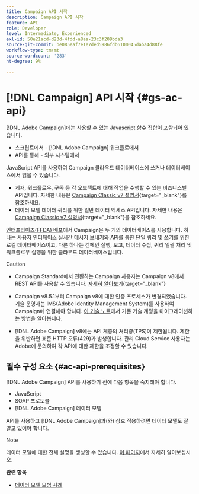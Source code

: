 ```yaml
---
title: Campaign API 시작
description: Campaign API 시작
feature: API
role: Developer
level: Intermediate, Experienced
exl-id: 50e21acd-d23d-4fdd-a8aa-23c3f209bda3
source-git-commit: be085eaf7e1e7ded5986fdb6100045daba4d88fe
workflow-type: tm+mt
source-wordcount: '283'
ht-degree: 9%

---
```


# [!DNL Campaign] API 시작 {#gs-ac-api}

[!DNL Adobe Campaign]에는 사용할 수 있는 Javascript 함수 집합이 포함되어 있습니다.

* 스크립트에서 - [!DNL Adobe Campaign] 워크플로에서
* API를 통해 - 외부 시스템에서

JavaScript API를 사용하여 Campaign 클라우드 데이터베이스에 쓰거나 데이터베이스에서 읽을 수 있습니다.

* 게재, 워크플로우, 구독 등 각 오브젝트에 대해 작업을 수행할 수 있는 비즈니스별 API입니다. 자세한 내용은 [Campaign Classic v7 설명서](https://experienceleague.adobe.com/docs/campaign-classic/using/configuring-campaign-classic/api/business-oriented-apis.html?lang=ko){target="_blank"}를 참조하세요.
* 데이터 모델 데이터 쿼리를 위한 일반 데이터 액세스 API입니다. 자세한 내용은 [Campaign Classic v7 설명서](https://experienceleague.adobe.com/docs/campaign-classic/using/configuring-campaign-classic/api/data-oriented-apis.html?lang=ko){target="_blank"}를 참조하세요.

[엔터프라이즈(FFDA) 배포](../architecture/enterprise-deployment.md)에서 Campaign은 두 개의 데이터베이스를 사용합니다. 하나는 사용자 인터페이스 실시간 메시지 보내기와 API를 통한 단일 쿼리 및 쓰기를 위한 로컬 데이터베이스이고, 다른 하나는 캠페인 실행, 보고, 데이터 수집, 쿼리 일괄 처리 및 워크플로우 실행을 위한 클라우드 데이터베이스입니다.

>[!CAUTION]
>
>* Campaign Standard에서 전환하는 Campaign 사용자는 Campaign v8에서 REST API를 사용할 수 있습니다. [자세히 알아보기](https://experienceleague.adobe.com/ko/docs/experience-cloud/campaign/apis/get-started-apis){target="_blank"}
>
>* Campaign v8.5.1부터 Campaign v8에 대한 인증 프로세스가 변경되었습니다. 기술 운영자는 IMS(Adobe Identity Management System)를 사용하여 Campaign에 연결해야 합니다. [이 기술 노트](../../technotes/upgrades/ims-migration.md)에서 기존 기술 계정을 마이그레이션하는 방법을 알아봅니다.
>
>* [!DNL Adobe Campaign] v8에는 API 계층의 처리량(TPS)이 제한됩니다. 제한을 위반하면 표준 HTTP 오류(429)가 발생합니다. 관리 Cloud Service 사용자는 Adobe에 문의하여 각 API에 대한 제한을 조정할 수 있습니다.
> 

## 필수 구성 요소 {#ac-api-prerequisites}

[!DNL Adobe Campaign] API를 사용하기 전에 다음 항목을 숙지해야 합니다.

* JavaScript
* SOAP 프로토콜
* [!DNL Adobe Campaign] 데이터 모델

API를 사용하고 [!DNL Adobe Campaign]과(와) 상호 작용하려면 데이터 모델도 잘 알고 있어야 합니다.

>[!NOTE]
>데이터 모델에 대한 전체 설명을 생성할 수 있습니다. [이 페이지](datamodel.md)에서 자세히 알아보십시오.


**관련 항목**

* [데이터 모델 모범 사례](datamodel-best-practices.md)
